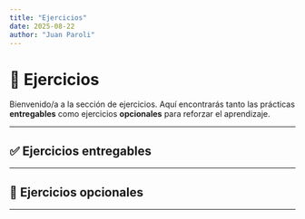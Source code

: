 ```yaml
---
title: "Ejercicios"
date: 2025-08-22
author: "Juan Paroli"
---
```

# 📘 Ejercicios

Bienvenido/a a la sección de ejercicios. Aquí encontrarás tanto las prácticas **entregables** como ejercicios **opcionales** para reforzar el aprendizaje.

---

## ✅ Ejercicios entregables

<!-- | Nº | Título                                         | Archivo / Link                                      | Estado |
|---:|------------------------------------------------|-----------------------------------------------------|:------:|
| 1  | Análisis exploratorio de Iris (EDA)            | [iris-eda.ipynb](iris-data/iris-eda.ipynb)          | ⏳     |
| 2  | Publicación del portafolio                     | [portfolio_creation.md](portfolio-creation/portfolio_creation.md) | ✅     |
| 3  | Netflix EDA Analysis                           | [analysis_prueba.md](netflix-data/analysis_prueba.md) | ✅     | -->

---

## 📝 Ejercicios opcionales

<!-- - [Ejercicio extra 1: Limpieza de datos](extras/data-cleaning.md) -->
<!-- - [Ejercicio extra 2: Visualización avanzada](extras/advanced-viz.ipynb) -->

---